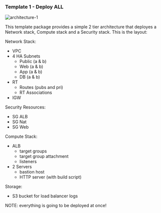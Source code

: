 ### Template 1 - Deploy ALL

![architecture-1](https://s3.amazonaws.com/personal-website-assets/Projects/template-1.png)

This template package provides a simple 2 tier architecture that deployes a Network stack, Compute stack and a Security stack. This is the layout:

Network Stack:
- VPC
- 4 HA Subnets
  - Public (a & b)
  - Web (a & b)
  - App (a & b)
  - DB (a & b)
- RT
  - Routes (pubs and pri)
  - RT Associations
- IGW

Security Resources:
- SG ALB
- SG Nat
- SG Web

Compute Stack:
- ALB
  - target groups
  - target group attachment
  - listeners
- 2 Servers
  - bastion host
  - HTTP server (with build script)

Storage:
- S3 bucket for load balancer logs

NOTE: everything is going to be deployed at once!